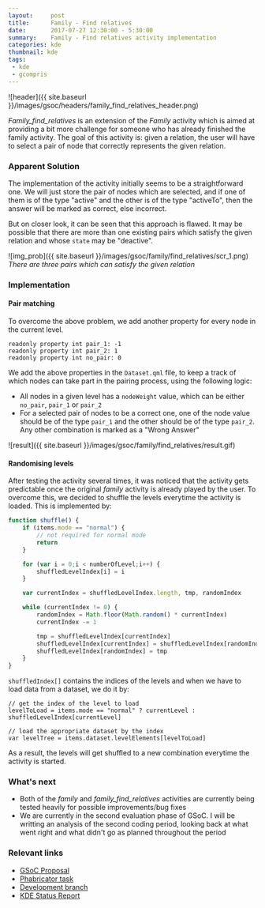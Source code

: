 ```yaml
---
layout:     post
title:      Family - Find relatives
date:       2017-07-27 12:30:00 - 5:30:00
summary:    Family - Find relatives activity implementation
categories: kde
thumbnail: kde
tags:
 - kde
 - gcompris
---
```

![header]({{ site.baseurl }}/images/gsoc/headers/family_find_relatives_header.png)

*Family_find_relatives* is an extension of the *Family* activity which is aimed at providing a bit more challenge for someone who has already finished the family activity. The goal of this activity is: given a relation, the user will have to select a pair of node that correctly represents the given relation.

### Apparent Solution

The implementation of the activity initially seems to be a straightforward one. We will just store the pair of nodes which are selected, and if one of them is of the type "active" and the other is of the type "activeTo", then the answer will be marked as correct, else incorrect.

But on closer look, it can be seen that this approach is flawed. It may be possible that there are more than one existing pairs which satisfy the given relation and whose `state` may be "deactive".

![img_prob]({{ site.baseurl }}/images/gsoc/family/find_relatives/scr_1.png)
*There are three pairs which can satisfy the given relation*

### Implementation

#### Pair matching

To overcome the above problem, we add another property for every node in the current level.

```
readonly property int pair_1: -1
readonly property int pair_2: 1
readonly property int no_pair: 0
```

We add the above properties in the `Dataset.qml` file, to keep a track of which nodes can take part in the pairing process, using the following logic:
* All nodes in a given level has a `nodeWeight` value, which can be either `no_pair`, `pair_1` or `pair_2`
* For a selected pair of nodes to be a correct one, one of the node value should be of the type `pair_1` and the other should be of the type `pair_2`. Any other combination is marked as a "Wrong Answer"

![result]({{ site.baseurl }}/images/gsoc/family/find_relatives/result.gif)

#### Randomising levels

After testing the activity several times, it was noticed that the activity gets predictable once the original *family* activity is already played by the user. To overcome this, we decided to shuffle the levels everytime the activity is loaded. This is implemented by:

```javascript
function shuffle() {
    if (items.mode == "normal") {
        // not required for normal mode
        return
    }

    for (var i = 0;i < numberOfLevel;i++) {
        shuffledLevelIndex[i] = i
    }

    var currentIndex = shuffledLevelIndex.length, tmp, randomIndex

    while (currentIndex != 0) {
        randomIndex = Math.floor(Math.random() * currentIndex)
        currentIndex -= 1

        tmp = shuffledLevelIndex[currentIndex]
        shuffledLevelIndex[currentIndex] = shuffledLevelIndex[randomIndex]
        shuffledLevelIndex[randomIndex] = tmp
    }
}
```

`shuffledIndex[]` contains the indices of the levels and when we have to load data from a dataset, we do it by:

```
// get the index of the level to load
levelToLoad = items.mode == "normal" ? currentLevel : shuffledLevelIndex[currentLevel]

// load the appropriate dataset by the index
var levelTree = items.dataset.levelElements[levelToLoad]
```

As a result, the levels will get shuffled to a new combination everytime the activity is started.

### What's next

* Both of the *family* and *family_find_relatives* activities are currently being tested heavily for possible improvements/bug fixes
* We are currently in the second evaluation phase of GSoC. I will be writting an analysis of the second coding period, looking back at what went right and what didn't go as planned throughout the period

### Relevant links

* [GSoC Proposal](http://rudranilbasu.me/docs/gsoc_2017_proposal.pdf)
* [Phabricator task](https://phabricator.kde.org/T6096)
* [Development branch](https://cgit.kde.org/gcompris.git/log/?h=GSoC-family)
* [KDE Status Report](https://community.kde.org/GSoC/2017/StatusReports/RudraNilBasu)
